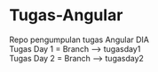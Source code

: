 # Tugas-Angular
Repo pengumpulan tugas Angular DIA
<br>
Tugas Day 1 = Branch --> tugasday1 <br>
Tugas Day 2 = Branch --> tugasday2 <br>
